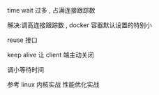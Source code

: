 time wait 过多 , 占满连接跟踪数 

解决:调高连接跟踪数 , docker 容器默认设置的特别小

reuse 接口

keep alive 让 client 端主动关闭

调小等待时间


参考 linux 内核实战 性能优化实战